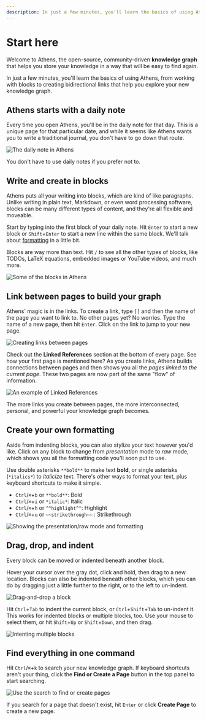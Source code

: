 ```yaml
---
description: In just a few minutes, you'll learn the basics of using Athens, from working with blocks to creating bidirectional links that help you explore your knowledge graph.
---
```


# Start here

Welcome to Athens, the open-source, community-driven **knowledge graph** that helps you store your knowledge in a way
that will be easy to find again.

In just a few minutes, you'll learn the basics of using Athens, from working with blocks to creating bidirectional links
that help you explore your new knowledge graph.

## Athens starts with a daily note

Every time you open Athens, you'll be in the daily note for that day. This is a unique page for that particular date,
and while it seems like Athens wants you to write a traditional journal, you don't have to go down that route.

![The daily note in
Athens](https://user-images.githubusercontent.com/1153921/116891070-26b11f00-abe3-11eb-8e7c-466bdb2ccd9d.png)

You don't have to use daily notes if you prefer not to.

## Write and create in blocks

Athens puts all your writing into blocks, which are kind of like paragraphs. Unlike writing in plain text, Markdown, or
even word processing software, blocks can be many different types of content, and they're all flexible and moveable.

Start by typing into the first block of your daily note. Hit `Enter` to start a new block or `Shift`+`Enter` to start a
new line within the same block. We'll talk about [formatting](#create-your-own-formatting) in a little bit.

Blocks are way more than text. Hit `/` to see all the other types of blocks, like TODOs, LaTeX equations, embedded
images or YouTube videos, and much more.

![Some of the blocks in
Athens](https://user-images.githubusercontent.com/1153921/117014690-e4044b00-aca5-11eb-8f6e-144346f0fa4b.png)

## Link between pages to build your graph

Athens' magic is in the links. To create a link, type `[[` and then the name of the page you want to link to. No other
pages yet? No worries. Type the name of a new page, then hit `Enter`. Click on the link to jump to your new page.

![Creating links between
pages](https://user-images.githubusercontent.com/1153921/117019096-f41e2980-aca9-11eb-871b-69075c67de4d.gif)

Check out the **Linked References** section at the bottom of every page. See how your first page is mentioned here? As
you create links, Athens builds connections between pages and then shows you all the _pages linked to the current page_.
These two pages are now part of the same "flow" of information.

![An example of Linked
References](https://user-images.githubusercontent.com/1153921/117019034-e799d100-aca9-11eb-963e-458eeffef1f9.png)

The more links you create between pages, the more interconnected, personal, and powerful your knowledge graph becomes.

## Create your own formatting

Aside from indenting blocks, you can also stylize your text however you'd like. Click on any block to change from
*presentation* mode to *raw* mode, which shows you all the formatting code you'll soon put to use.

Use double asterisks `**bold**` to make text **bold**, or single asterisks (`*italics*`) to _italicize_ text. There's
other ways to format your text, plus keyboard shortcuts to make it simple.

- `Ctrl`/`⌘`+`b` or `**bold**`: Bold
- `Ctrl`/`⌘`+`i` or `*italic*`: Italic
- `Ctrl`/`⌘`+`h` or `^^highlight^^`: Highlight
- `Ctrl`/`⌘`+`u` or `~~strikethrough~~` : Strikethrough

![Showing the presentation/raw mode and
formatting](https://user-images.githubusercontent.com/1153921/117018595-7ce89580-aca9-11eb-8f90-573ff5239ebe.gif)

## Drag, drop, and indent 

Every block can be moved or indented beneath another block.

Hover your cursor over the gray dot, click and hold, then drag to a new location. Blocks can also be indented beneath
other blocks, which you can do by dragging just a little further to the right, or to the left to un-indent.

![Drag-and-drop a
block](https://user-images.githubusercontent.com/1153921/117058635-bcc47280-acd3-11eb-8b9e-094bc247783e.gif)

Hit `Ctrl`+`Tab` to indent the current block, or `Ctrl`+`Shift`+`Tab` to un-indent it. This works for indented blocks or
multiple blocks, too. Use your mouse to select them, or hit `Shift`+`Up` or `Shift`+`Down`, and then drag.

![Intenting multiple
blocks](https://user-images.githubusercontent.com/1153921/117058656-c2ba5380-acd3-11eb-8770-ced1f61b2738.gif)

## Find everything in one command

Hit `Ctrl`/`⌘`+`k` to search your new knowledge graph. If keyboard shortcuts aren't your thing, click the **Find or
Create a Page** button in the top panel to start searching.

![Use the search to find or create
pages](https://user-images.githubusercontent.com/1153921/117059494-b682c600-acd4-11eb-82eb-6a62c6e28517.gif)

If you search for a page that doesn't exist, hit `Enter` or click **Create Page** to create a new page.
